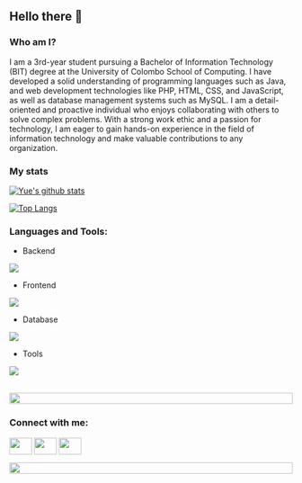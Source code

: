 ## Hello there 👋

### Who am I?

<p>I am a 3rd-year student pursuing a Bachelor of Information Technology (BIT) degree at the University of Colombo School of Computing. I have developed a solid understanding of programming languages such as Java, and web development technologies like PHP, HTML, CSS, and JavaScript, as well as database management systems such as MySQL. I am a detail-oriented and proactive individual who enjoys collaborating with others to solve complex problems. With a strong work ethic and a passion for technology, I am eager to gain hands-on experience in the field of information technology and make valuable contributions to any organization. 
</p>

### My stats


[![Yue's github stats](https://github-readme-stats.vercel.app/api?username=Hasitha-Vithanage&theme=material-palenight&count_private=true&hide=contribs)](https://github.com/anuraghazra/github-readme-stats)

[![Top Langs](https://github-readme-stats.vercel.app/api/top-langs/?username=Hasitha-Vithanage&theme=material-palenight&hide=Jupyter&layout=compact)](https://github.com/anuraghazra/github-readme-stats)

<h3 align="left">Languages and Tools:</h3>

- Backend
<p align="left">
  <a href="https://skillicons.dev">
    <img src="https://skillicons.dev/icons?i=php,laravel,java,spring" />
  </a>
</p>

- Frontend
<p align="left">
  <a href="https://skillicons.dev">
    <img src="https://skillicons.dev/icons?i=js,angular,bootstrap,css,html" />
  </a>
</p>

- Database
<p align="left">
  <a href="https://skillicons.dev">
    <img src="https://skillicons.dev/icons?i=mysql" />
  </a>
</p>

- Tools
<p align="left">
  <a href="https://skillicons.dev">
    <img src="https://skillicons.dev/icons?i=git,github,vscode,postman,linux" />
  </a>
</p>

<br/>

<img src="https://i.imgur.com/dBaSKWF.gif" height="20" width="100%">

<h3 align="left">Connect with me:</h3>
<p align="left">
<a href="https://www.linkedin.com/in/hasitha-vithanage-0aab67270/" target="blank"><img align="center" src="https://raw.githubusercontent.com/rahuldkjain/github-profile-readme-generator/master/src/images/icons/Social/linked-in-alt.svg" alt="" height="30" width="40" /></a>
<a href="https://stackoverflow.com/users/9565088/supun-nanayakkara" target="blank"><img align="center" src="https://raw.githubusercontent.com/rahuldkjain/github-profile-readme-generator/master/src/images/icons/Social/stack-overflow.svg" alt="" height="30" width="40" /></a>
<a href="https://www.facebook.com/hasitha.lakmal.372661/" target="blank"><img align="center" src="https://raw.githubusercontent.com/rahuldkjain/github-profile-readme-generator/master/src/images/icons/Social/facebook.svg" alt="" height="30" width="40" /></a>
</p>

<img src="https://i.imgur.com/dBaSKWF.gif" height="20" width="100%">
